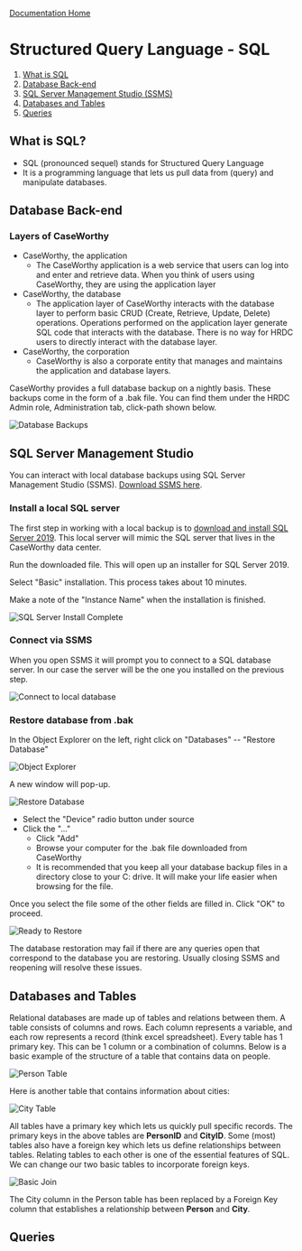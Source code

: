 [Documentation Home](../README.md)

# Structured Query Language - SQL

1. [What is SQL](#what-is-sql)
1. [Database Back-end](#database-back-end)
1. [SQL Server Management Studio (SSMS)](#sql-server-management-studio)
1. [Databases and Tables](#databases-and-tables)
1. [Queries](#queries)


## What is SQL?
- SQL (pronounced sequel) stands for Structured Query Language
- It is a programming language that lets us pull data from (query) and manipulate databases.

## Database Back-end

### Layers of CaseWorthy

- CaseWorthy, the application
  - The CaseWorthy application is a web service that users can log into and enter and retrieve data. When you think of users using CaseWorthy, they are using the application layer
- CaseWorthy, the database
  - The application layer of CaseWorthy interacts with the database layer to perform basic CRUD (Create, Retrieve, Update, Delete) operations. Operations performed on the application layer generate SQL code that interacts with the database. There is no way for HRDC users to directly interact with the database layer.
- CaseWorthy, the corporation
  - CaseWorthy is also a corporate entity that manages and maintains the application and database layers.

CaseWorthy provides a full database backup on a nightly basis. These backups come in the form of a .bak file. You can find them under the HRDC Admin role, Administration tab, click-path shown below.

![Database Backups](../Images/databasebackups.png)


## SQL Server Management Studio

You can interact with local database backups using SQL Server Management Studio (SSMS). 
<a href="https://docs.microsoft.com/en-us/sql/ssms/download-sql-server-management-studio-ssms?view=sql-server-ver15" target="_blank">Download SSMS here</a>.

### Install a local SQL server

The first step in working with a local backup is to [download and install SQL Server 2019](https://go.microsoft.com/fwlink/?linkid=866662). This local server will mimic the SQL server that lives in the CaseWorthy data center.

Run the downloaded file. This will open up an installer for SQL Server 2019.

Select "Basic" installation. This process takes about 10 minutes.

Make a note of the "Instance Name" when the installation is finished.

![SQL Server Install Complete](../Images/sqlserverinstallcomplete.JPG)


### Connect via SSMS

When you open SSMS it will prompt you to connect to a SQL database server. In our case the server will be the one you installed on the previous step.

![Connect to local database](../Images/connectssms.JPG)



### Restore database from .bak

In the Object Explorer on the left, right click on "Databases" -- "Restore Database"

![Object Explorer](../Images/objectexplorer.JPG)

A new window will pop-up. 

![Restore Database](../Images/restoredatabase.png)

- Select the "Device" radio button under source
- Click the "..."
  - Click "Add"
  - Browse your computer for the .bak file downloaded from CaseWorthy
  - It is recommended that you keep all your database backup files in a directory close to your C: drive. It will make your life easier when browsing for the file.
  
Once you select the file some of the other fields are filled in. Click "OK" to proceed.

![Ready to Restore](../Images/readytorestore.JPG)

The database restoration may fail if there are any queries open that correspond to the database you are restoring. Usually closing SSMS and reopening will resolve these issues.

## Databases and Tables

Relational databases are made up of tables and relations between them. A table consists of columns and rows. Each column represents a variable, and each row represents a record (think excel spreadsheet). Every table has 1 primary key. This can be 1 column or a combination of columns. Below is a basic example of the structure of a table that contains data on people.

![Person Table](../Images/basicsqltable.JPG)

Here is another table that contains information about cities:

![City Table](../Images/citytable.JPG)

All tables have a primary key which lets us quickly pull specific records. The primary keys in the above tables are **PersonID** and **CityID**. Some (most) tables also have a foreign key which lets us define relationships between tables. Relating tables to each other is one of the essential features of SQL. We can change our two basic tables to incorporate foreign keys.

![Basic Join](../Images/basicjoin.jpg)

The City column in the Person table has been replaced by a Foreign Key column that establishes a relationship between **Person** and **City**.

## Queries













